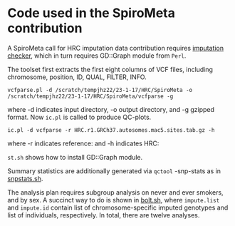 # Code used in the SpiroMeta contribution

A SpiroMeta call for HRC imputation data contribution requires [imputation checker](http://www.well.ox.ac.uk/~wrayner/tools/Post-Imputation.html), which in turn requires GD::Graph module from `Perl`.

The toolset first extracts the first eight columns of VCF files, including chromosome, position, ID, QUAL, FILTER, INFO.
```
vcfparse.pl -d /scratch/tempjhz22/23-1-17/HRC/SpiroMeta -o /scratch/tempjhz22/23-1-17/HRC/SpiroMeta/vcfparse -g
```
where -d indicates input directory, -o output directory, and -g gzipped format. Now `ic.pl` is called to produce QC-plots.
```
ic.pl -d vcfparse -r HRC.r1.GRCh37.autosomes.mac5.sites.tab.gz -h
```
where -r indicates reference: and -h indicates HRC:

`st.sh` shows how to install GD::Graph module.

Summary statistics are additionally generated via `qctool` -snp-stats as in [snpstats.sh](snpstats.sh).

The analysis plan requires subgroup analysis on never and ever smokers, and by sex. A succinct way to do is shown in [bolt.sh](bolt.sh), where `impute.list` and `impute.id` contain list of chromosome-specific imputed genotypes and list of individuals, respectively. In total, there are twelve analyses.
